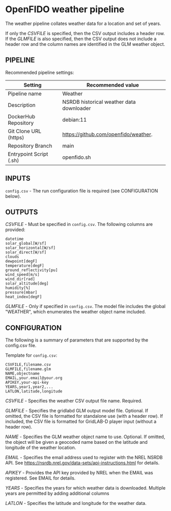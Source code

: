 OpenFIDO weather pipeline
=========================

The weather pipeline collates weather data for a location and set of years.

If only the *CSVFILE* is specified, then the CSV output includes a header row.
If the *GLMFILE* is also specified, then the CSV output does not include a
header row and the column names are identified in the GLM weather object.

PIPELINE
--------

Recommended pipeline settings:

| Setting                 | Recommended value                        |
| ----------------------- | ---------------------------------------- |
| Pipeline name           | Weather                                  |
| Description             | NSRDB historical weather data downloader |
| DockerHub Repository    | debian:11                                |
| Git Clone URL (https)   | https://github.com/openfido/weather.     |
| Repository Branch       | main                                     |
| Entrypoint Script (.sh) | openfido.sh                              |

INPUTS
------

`config.csv` - The run configuration file is required (see CONFIGURATION below).

OUTPUTS
-------

*CSVFILE* - Must be specified in `config.csv`. The following columns are
 provided:

    datetime
    solar_global[W/sf]
    solar_horizontal[W/sf]
    solar_direct[W/sf]
    clouds
    dewpoint[degF]
    temperature[degF]
    ground_reflectivity[pu]
    wind_speed[m/s]
    wind_dir[rad]
    solar_altitude[deg]
    humidity[%]
    pressure[mbar]
    heat_index[degF]

*GLMFILE* - Only if specified in `config.csv`. The model file includes the
 global "WEATHER", which enumerates the weather object name included.

CONFIGURATION
-------------

The following is a summary of parameters that are supported by the config.csv
file.

Template for `config.csv`:

    CSVFILE,filename.csv
    GLMFILE,filename.glm
    NAME,objectname
    EMAIL,your.email@your.org
    APIKEY,your-api-key
    YEARS,year1,year2,...
    LATLON,latitude,longitude

*CSVFILE* - Specifies the weather CSV output file name. Required.

*GLMFILE* - Specifies the gridlabd GLM output model file. Optional. If omitted,
the CSV file is formatted for standalone use (with a header row). If
included, the CSV file is formatted for GridLAB-D player input (without a
header row).

*NAME* - Specifies the GLM weather object name to use. Optional. If omitted, the
object will be given a geocoded name based on the latitude and longitude of
the weather location.

*EMAIL* - Specifies the email address used to register with the NREL NSRDB API.
See https://nsrdb.nrel.gov/data-sets/api-instructions.html for details.

*APIKEY* - Provides the API key provided by NREL when the EMAIL was registered.
See EMAIL for details.

*YEARS* - Specifies the years for which weather data is downloaded.  Multiple years
are permitted by adding additional columns

*LATLON* - Specifies the latitude and longitude for the weather data.
